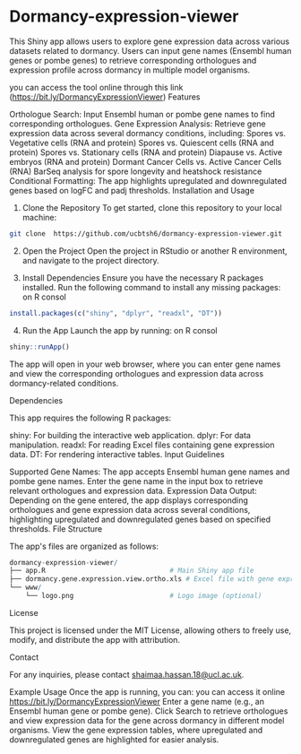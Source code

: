# Dormancy-expression-viewer
This Shiny app allows users to explore gene expression data across various datasets related to dormancy. Users can input gene names (Ensembl human genes or pombe genes) to retrieve corresponding orthologues and expression profile across dormancy in multiple model organisms.

you can access the tool online through this link (https://bit.ly/DormancyExpressionViewer)
Features

Orthologue Search: Input Ensembl human or pombe gene names to find corresponding orthologues.
Gene Expression Analysis: Retrieve gene expression data across several dormancy conditions, including:
Spores vs. Vegetative cells (RNA and protein)
Spores vs. Quiescent cells (RNA and protein)
Spores vs. Stationary cells (RNA and protein)
Diapause vs. Active embryos (RNA and protein)
Dormant Cancer Cells vs. Active Cancer Cells (RNA)
BarSeq analysis for spore longevity and heatshock resistance
Conditional Formatting: The app highlights upregulated and downregulated genes based on logFC and padj thresholds.
Installation and Usage

1. Clone the Repository
To get started, clone this repository to your local machine:

```bash
git clone  https://github.com/ucbtsh6/dormancy-expression-viewer.git
```

2. Open the Project
Open the project in RStudio or another R environment, and navigate to the project directory.

3. Install Dependencies
Ensure you have the necessary R packages installed. Run the following command to install any missing packages: on R consol
```R
install.packages(c("shiny", "dplyr", "readxl", "DT"))
```

4. Run the App
Launch the app by running: on R consol
```R
shiny::runApp()
```

The app will open in your web browser, where you can enter gene names and view the corresponding orthologues and expression data across dormancy-related conditions.

Dependencies

This app requires the following R packages:

shiny: For building the interactive web application.
dplyr: For data manipulation.
readxl: For reading Excel files containing gene expression data.
DT: For rendering interactive tables.
Input Guidelines

Supported Gene Names: The app accepts Ensembl human gene names and pombe gene names. Enter the gene name in the input box to retrieve relevant orthologues and expression data.
Expression Data Output: Depending on the gene entered, the app displays corresponding orthologues and gene expression data across several conditions, highlighting upregulated and downregulated genes based on specified thresholds.
File Structure

The app's files are organized as follows:
```R
dormancy-expression-viewer/
├── app.R                               # Main Shiny app file
├── dormancy.gene.expression.view.ortho.xls # Excel file with gene expression data
└── www/
    └── logo.png                        # Logo image (optional)
```
License

This project is licensed under the MIT License, allowing others to freely use, modify, and distribute the app with attribution.

Contact

For any inquiries, please contact shaimaa.hassan.18@ucl.ac.uk.

Example Usage
Once the app is running, you can:
you can access it online https://bit.ly/DormancyExpressionViewer
Enter a gene name (e.g., an Ensembl human gene or pombe gene).
Click Search to retrieve orthologues and view expression data for the gene across dormancy in different model organisms.
View the gene expression tables, where upregulated and downregulated genes are highlighted for easier analysis.
